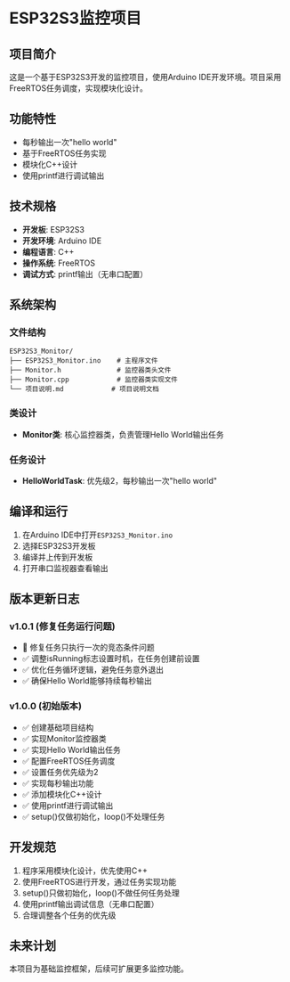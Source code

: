 # ESP32S3监控项目

## 项目简介

这是一个基于ESP32S3开发的监控项目，使用Arduino IDE开发环境。项目采用FreeRTOS任务调度，实现模块化设计。

## 功能特性

- 每秒输出一次"hello world"
- 基于FreeRTOS任务实现
- 模块化C++设计
- 使用printf进行调试输出

## 技术规格

- **开发板**: ESP32S3
- **开发环境**: Arduino IDE
- **编程语言**: C++
- **操作系统**: FreeRTOS
- **调试方式**: printf输出（无串口配置）

## 系统架构

### 文件结构

```
ESP32S3_Monitor/
├── ESP32S3_Monitor.ino    # 主程序文件
├── Monitor.h              # 监控器类头文件
├── Monitor.cpp            # 监控器类实现文件
└── 项目说明.md            # 项目说明文档
```

### 类设计

- **Monitor类**: 核心监控器类，负责管理Hello World输出任务

### 任务设计

- **HelloWorldTask**: 优先级2，每秒输出一次"hello world"

## 编译和运行

1. 在Arduino IDE中打开`ESP32S3_Monitor.ino`
2. 选择ESP32S3开发板
3. 编译并上传到开发板
4. 打开串口监视器查看输出

## 版本更新日志

### v1.0.1 (修复任务运行问题)
- 🐛 修复任务只执行一次的竞态条件问题
- ✅ 调整isRunning标志设置时机，在任务创建前设置
- ✅ 优化任务循环逻辑，避免任务意外退出
- ✅ 确保Hello World能够持续每秒输出

### v1.0.0 (初始版本)
- ✅ 创建基础项目结构
- ✅ 实现Monitor监控器类
- ✅ 实现Hello World输出任务
- ✅ 配置FreeRTOS任务调度
- ✅ 设置任务优先级为2
- ✅ 实现每秒输出功能
- ✅ 添加模块化C++设计
- ✅ 使用printf进行调试输出
- ✅ setup()仅做初始化，loop()不处理任务

## 开发规范

1. 程序采用模块化设计，优先使用C++
2. 使用FreeRTOS进行开发，通过任务实现功能
3. setup()只做初始化，loop()不做任何任务处理
4. 使用printf输出调试信息（无串口配置）
5. 合理调整各个任务的优先级

## 未来计划

本项目为基础监控框架，后续可扩展更多监控功能。 